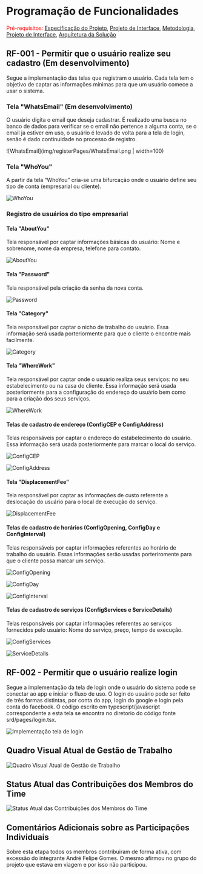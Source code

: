 # Programação de Funcionalidades

<span style="color:red">Pré-requisitos: <a href="2-Especificação do Projeto.md"> Especificação do Projeto</a></span>, <a href="3-Projeto de Interface.md"> Projeto de Interface</a>, <a href="4-Metodologia.md"> Metodologia</a>, <a href="3-Projeto de Interface.md"> Projeto de Interface</a>, <a href="5-Arquitetura da Solução.md"> Arquitetura da Solução</a>

## RF-001 - Permitir que o usuário realize seu cadastro (Em desenvolvimento)
Segue a implementação das telas que registram o usuário. Cada tela tem o objetivo de captar as informações mínimas para que um usuário comece a usar o sistema.

### Tela "WhatsEmail" (Em desenvolvimento)
O usuário digita o email que deseja cadastrar. É realizado uma busca no banco de dados para verificar se o email não pertence a alguma conta, se o email ja estiver em uso, o usuário é levado de volta para a tela de login, senão é dado continuidade no processo de registro.

![WhatsEmail](img/registerPages/WhatsEmail.png | width=100) 

### Tela "WhoYou" 
A partir da tela “WhoYou” cria-se uma bifurcação onde o usuário define seu tipo de conta (empresarial ou cliente).

![WhoYou](img/registerPages/WhoYou.png)

### Registro de usuários do tipo empresarial

#### Tela "AboutYou" 
Tela responsável por captar informações básicas do usuário: Nome e sobrenome, nome da empresa, telefone para contato.

![AboutYou](img/registerPages/AboutYou.png)

#### Tela "Password" 
Tela responsável pela criação da senha da nova conta.

![Password](img/registerPages/Password.png)

#### Tela "Category" 
Tela responsável por captar o nicho de trabalho do usuário. Essa informação será usada porteriormente para que o cliente o encontre mais facilmente.

![Category](img/registerPages/Category.png)

#### Tela "WhereWork" 
Tela responsável por captar onde o usuário realiza seus serviços: no seu estabelecimento ou na casa do cliente. Essa informação será usada posteriormente para a configuração do endereço do usuário bem como para a criação dos seus serviços.

![WhereWork](img/registerPages/WhereWork.png)

#### Telas de cadastro de endereço (ConfigCEP e ConfigAddress) 
Telas responsáveis por captar o endereço do estabelecimento do usuário. Essa informação será usada posteriormente para marcar o local do serviço.

![ConfigCEP](img/registerPages/ConfigCep.png)

![ConfigAddress](img/registerPages/ConfigAddress.png)

#### Tela "DisplacementFee" 
Tela responsável por captar as informações de custo referente a deslocação do usuário para o local de execução do serviço.

![DisplacementFee](img/registerPages/displacementfee.png)

#### Telas de cadastro de horários (ConfigOpening, ConfigDay e ConfigInterval) 
Telas responsáveis por captar informações referentes ao horário de trabalho do usuário. Essas informações serão usadas porteriromente para que o cliente possa marcar um serviço.

![ConfigOpening](img/registerPages/ConfigOpening.png)

![ConfigDay](img/registerPages/ConfigDay.png)

![ConfigInterval](img/registerPages/ConfigInterval.png)

#### Telas de cadastro de serviços (ConfigServices e ServiceDetails) 
Telas responsáveis por captar informações referentes ao serviços fornecidos pelo usuário: Nome do serviço, preço, tempo de execução.

![ConfigServices](img/registerPages/ConfigServices.png)

![ServiceDetails](img/registerPages/ConfigDay.png)

## RF-002 - Permitir que o usuário realize login

Segue a implementação da tela de login onde o usuário do sistema pode se conectar ao app e iniciar o fluxo de uso. O login do usuário pode ser feito de três formas distintas, por conta do app, login do google e login pela conta do facebook. O código escrito em typescript/javascript correspondente a esta tela se encontra no diretorio do código fonte srd/pages/login.tsx.

![Implementação tela de login](img/login_tests_1.jpg)

## Quadro Visual Atual de Gestão de Trabalho

![Quadro Visual Atual de Gestão de Trabalho](img/quadro_visual.jpg)

## Status Atual das Contribuições dos Membros do Time

![Status Atual das Contribuições dos Membros do Time](img/status_contribuicoes.jpg)

## Comentários Adicionais sobre as Participações Individuais

Sobre esta etapa todos os membros contribuiram de forma ativa, com excessão do integrante André Felipe Gomes. O mesmo afirmou no grupo do projeto que estava em viagem e por isso não participou. 
